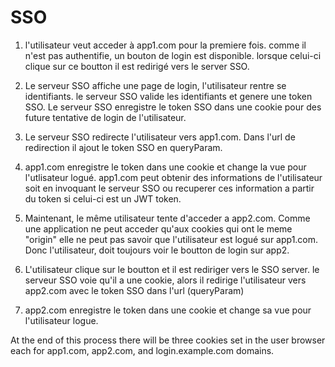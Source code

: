 # SSO 
1) l'utilisateur veut acceder à app1.com pour la premiere fois. 
   comme il n'est pas authentifie, un bouton de login est disponible. 
   lorsque celui-ci clique sur ce boutton il est redirigé vers le server SSO.
2) Le serveur SSO affiche une page de login, l'utilisateur rentre se identifiants. 
   le serveur SSO valide les identifiants et genere une token SSO. 
   Le serveur SSO enregistre le token SSO dans une cookie pour des future tentative 
   de login de l'utilisateur.
3) Le serveur SSO redirecte l'utilisateur vers app1.com. Dans l'url de redirection il ajout le token SSO en queryParam.
4) app1.com enregistre le token dans une cookie et change la vue pour l'utlisateur logué. 
   app1.com peut obtenir des informations de l'utilisateur soit en invoquant le serveur SSO 
   ou recuperer ces information a partir du token si celui-ci est un JWT token.
   
5) Maintenant, le même utilisateur tente d'acceder a app2.com. 
   Comme une application ne peut acceder qu'aux cookies  qui ont 
   le meme "origin" elle ne peut pas savoir que l'utilisateur est logué sur app1.com. 
   Donc l'utilisateur, doit toujours voir le boutton de login sur app2.
6) L'utilisateur clique sur le boutton et il est rediriger vers le SSO server. 
   le serveur SSO voie qu'il a une cookie, alors il redirige l'utilisateur vers app2.com avec le token SSO dans l'url (queryParam)
7) app2.com enregistre le token dans une cookie et change sa vue pour l'utilisateur logue.

At the end of this process there will be three cookies set in the user browser each for app1.com, app2.com, 
and login.example.com domains.

